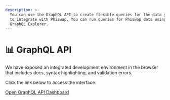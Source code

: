 ```yaml
---
description: >-
  You can use the GraphQL API to create flexible queries for the data you need
  to integrate with Phiswap. You can run queries for Phiswap data using a
  GraphQL Explorer.
---
```


# 📊 GraphQL API

We have exposed an integrated development environment in the browser that includes docs, syntax highlighting, and validation errors.&#x20;

Click the link below to access the interface.&#x20;

[Open GraphQL API Dashboard](https://graph.phiswap.com/subgraphs/name/exchange/graphql)

